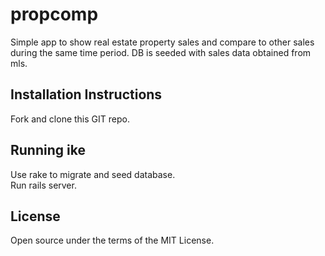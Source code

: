 # propcomp
Simple app to show real estate property sales and compare to other sales during the same time period.
DB is seeded with sales data obtained from mls.


Installation Instructions
-------------------------
Fork and clone this GIT repo.

Running ike
------------------
Use rake to migrate and seed database.   
Run rails server.

License
-------
Open source under the terms of the MIT License.



